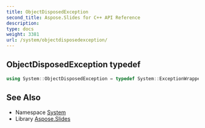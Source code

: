 ```yaml
---
title: ObjectDisposedException
second_title: Aspose.Slides for C++ API Reference
description: 
type: docs
weight: 3381
url: /system/objectdisposedexception/
---
```

## ObjectDisposedException typedef




```cpp
using System::ObjectDisposedException = typedef System::ExceptionWrapper<Details_ObjectDisposedException >
```

## See Also

* Namespace [System](../)
* Library [Aspose.Slides](../../)